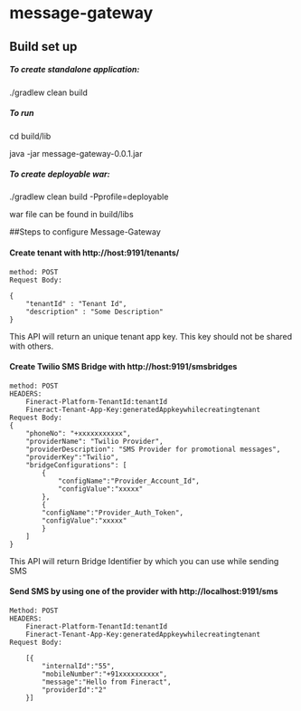 # message-gateway

## Build set up
##### To create standalone application:
  ./gradlew clean build 
##### To run 
  cd build/lib
  
  java -jar message-gateway-0.0.1.jar

##### To create deployable war:
./gradlew clean build -Pprofile=deployable

war file can be found in build/libs
 

##Steps to configure Message-Gateway

#### Create tenant with http://host:9191/tenants/
	method: POST
	Request Body:
	
	{
		"tenantId" : "Tenant Id",
		"description" : "Some Description"
	}
	
 This API will return an unique tenant app key. This key should not be shared with others. 
 
#### Create Twilio SMS Bridge with http://host:9191/smsbridges
 	method: POST
 	HEADERS:
 		Fineract-Platform-TenantId:tenantId
 		Fineract-Tenant-App-Key:generatedAppkeywhilecreatingtenant
 	Request Body:
 	{
		"phoneNo": "+xxxxxxxxxxx",
		"providerName": "Twilio Provider",
		"providerDescription": "SMS Provider for promotional messages",
		"providerKey":"Twilio",
		"bridgeConfigurations": [
			{
				"configName":"Provider_Account_Id",
				"configValue":"xxxxx"
			},
			{
			"configName":"Provider_Auth_Token",
			"configValue":"xxxxx"
			}
		]
	}
	
This API will return Bridge Identifier by which you can use while sending SMS
	
#### Send SMS by using one of the provider with http://localhost:9191/sms
	Method: POST
	HEADERS:
 		Fineract-Platform-TenantId:tenantId
 		Fineract-Tenant-App-Key:generatedAppkeywhilecreatingtenant
 	Request Body:
 		
		[{
			"internalId":"55",
			"mobileNumber":"+91xxxxxxxxxx",
			"message":"Hello from Fineract",
			"providerId":"2"
		}]

	

